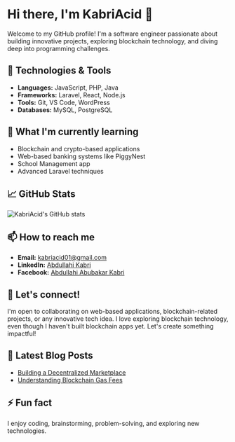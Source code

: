 # Hi there, I'm KabriAcid 👋  

Welcome to my GitHub profile! I'm a software engineer passionate about building innovative projects, exploring blockchain technology, and diving deep into programming challenges.  

## 🔧 Technologies & Tools  

- **Languages:** JavaScript, PHP, Java  
- **Frameworks:** Laravel, React, Node.js  
- **Tools:** Git, VS Code, WordPress  
- **Databases:** MySQL, PostgreSQL  

## 🌱 What I'm currently learning  

- Blockchain and crypto-based applications  
- Web-based banking systems like PiggyNest
- School Management app  
- Advanced Laravel techniques  

## 📈 GitHub Stats  

![KabriAcid's GitHub stats](https://github-readme-stats.vercel.app/api?username=KabriAcid&show_icons=true&theme=radical)  

## 📫 How to reach me  

- **Email:** [kabriacid01@gmail.com](mailto:kabriacid01@gmail.com)  
- **LinkedIn:** [Abdullahi Kabri](https://www.linkedin.com/in/abdullahi-kabri-5804011b8/)  
- **Facebook:** [Abdullahi Abubakar Kabri](https://www.facebook.com/abdullahiabubakar.kabri)  

## 💬 Let's connect!  

I'm open to collaborating on web-based applications, blockchain-related projects, or any innovative tech idea. I love exploring blockchain technology, even though I haven't built blockchain apps yet. Let's create something impactful!  

## 📝 Latest Blog Posts  

<!-- BLOG-POST-LIST:START -->  
- [Building a Decentralized Marketplace](#)  
- [Understanding Blockchain Gas Fees](#)  
<!-- BLOG-POST-LIST:END -->  

## ⚡ Fun fact  

I enjoy coding, brainstorming, problem-solving, and exploring new technologies.

